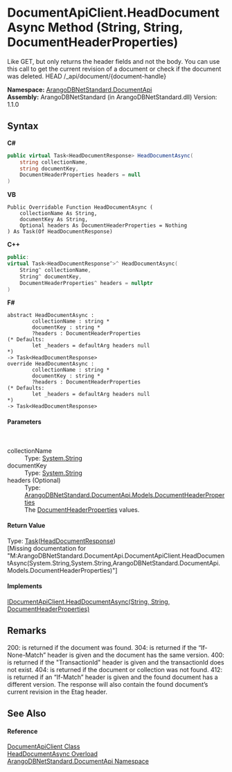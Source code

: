 # DocumentApiClient.HeadDocumentAsync Method (String, String, DocumentHeaderProperties)
 

Like GET, but only returns the header fields and not the body. You can use this call to get the current revision of a document or check if the document was deleted. HEAD /_api/document/{document-handle}

**Namespace:**&nbsp;<a href="927cb31f-380a-2bf4-a1ca-09ab720e232b">ArangoDBNetStandard.DocumentApi</a><br />**Assembly:**&nbsp;ArangoDBNetStandard (in ArangoDBNetStandard.dll) Version: 1.1.0

## Syntax

**C#**<br />
``` C#
public virtual Task<HeadDocumentResponse> HeadDocumentAsync(
	string collectionName,
	string documentKey,
	DocumentHeaderProperties headers = null
)
```

**VB**<br />
``` VB
Public Overridable Function HeadDocumentAsync ( 
	collectionName As String,
	documentKey As String,
	Optional headers As DocumentHeaderProperties = Nothing
) As Task(Of HeadDocumentResponse)
```

**C++**<br />
``` C++
public:
virtual Task<HeadDocumentResponse^>^ HeadDocumentAsync(
	String^ collectionName, 
	String^ documentKey, 
	DocumentHeaderProperties^ headers = nullptr
)
```

**F#**<br />
``` F#
abstract HeadDocumentAsync : 
        collectionName : string * 
        documentKey : string * 
        ?headers : DocumentHeaderProperties 
(* Defaults:
        let _headers = defaultArg headers null
*)
-> Task<HeadDocumentResponse> 
override HeadDocumentAsync : 
        collectionName : string * 
        documentKey : string * 
        ?headers : DocumentHeaderProperties 
(* Defaults:
        let _headers = defaultArg headers null
*)
-> Task<HeadDocumentResponse> 
```


#### Parameters
&nbsp;<dl><dt>collectionName</dt><dd>Type: <a href="https://docs.microsoft.com/dotnet/api/system.string" target="_blank" rel="noopener noreferrer">System.String</a><br /></dd><dt>documentKey</dt><dd>Type: <a href="https://docs.microsoft.com/dotnet/api/system.string" target="_blank" rel="noopener noreferrer">System.String</a><br /></dd><dt>headers (Optional)</dt><dd>Type: <a href="ec926014-3226-807e-03cf-3e590a993eb8">ArangoDBNetStandard.DocumentApi.Models.DocumentHeaderProperties</a><br />The <a href="ec926014-3226-807e-03cf-3e590a993eb8">DocumentHeaderProperties</a> values.</dd></dl>

#### Return Value
Type: <a href="https://docs.microsoft.com/dotnet/api/system.threading.tasks.task-1" target="_blank" rel="noopener noreferrer">Task</a>(<a href="6ded335e-cca5-47cf-490e-bcd05b44d7f7">HeadDocumentResponse</a>)<br />\[Missing <returns> documentation for "M:ArangoDBNetStandard.DocumentApi.DocumentApiClient.HeadDocumentAsync(System.String,System.String,ArangoDBNetStandard.DocumentApi.Models.DocumentHeaderProperties)"\]

#### Implements
<a href="2bd9ff19-0252-287a-2d0e-f812e47eefc5">IDocumentApiClient.HeadDocumentAsync(String, String, DocumentHeaderProperties)</a><br />

## Remarks
200: is returned if the document was found. 304: is returned if the “If-None-Match” header is given and the document has the same version. 400: is returned if the "TransactionId" header is given and the transactionId does not exist. 404: is returned if the document or collection was not found. 412: is returned if an “If-Match” header is given and the found document has a different version. The response will also contain the found document’s current revision in the Etag header.

## See Also


#### Reference
<a href="cd42246b-93a7-65bc-606d-b54b1f465670">DocumentApiClient Class</a><br /><a href="79c16b85-9c6a-79d5-fec8-844e4e905238">HeadDocumentAsync Overload</a><br /><a href="927cb31f-380a-2bf4-a1ca-09ab720e232b">ArangoDBNetStandard.DocumentApi Namespace</a><br />